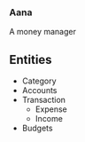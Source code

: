 ### Aana
A money manager

## Entities
- Category
- Accounts
- Transaction
  - Expense
  - Income
- Budgets